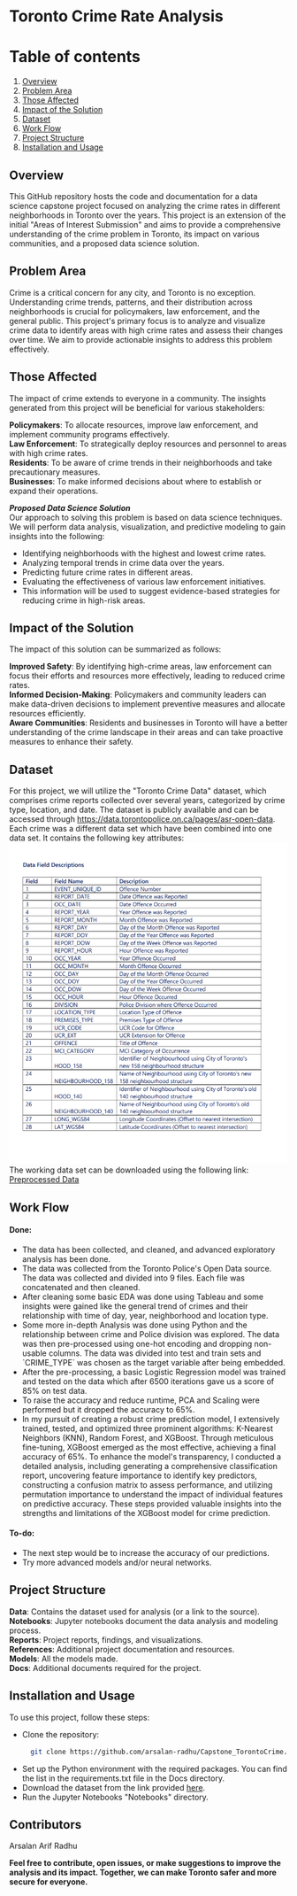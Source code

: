 # Toronto Crime Rate Analysis

# Table of contents  
1. [Overview](#overview)  
2. [Problem Area](#problem-area)
3. [Those Affected](#those-affected)  
4. [Impact of the Solution](#impact-of-the-solution)
5. [Dataset](#dataset)
6. [Work Flow](#work-flow)
7. [Project Structure](#project-structure)
8. [Installation and Usage](#installation-and-usage)

## Overview
This GitHub repository hosts the code and documentation for a data science capstone project focused on analyzing the crime rates in different neighborhoods in Toronto over the years. This project is an extension of the initial "Areas of Interest Submission" and aims to provide a comprehensive understanding of the crime problem in Toronto, its impact on various communities, and a proposed data science solution.

## Problem Area
Crime is a critical concern for any city, and Toronto is no exception. Understanding crime trends, patterns, and their distribution across neighborhoods is crucial for policymakers, law enforcement, and the general public. This project's primary focus is to analyze and visualize crime data to identify areas with high crime rates and assess their changes over time. We aim to provide actionable insights to address this problem effectively.

## Those Affected
The impact of crime extends to everyone in a community. The insights generated from this project will be beneficial for various stakeholders:

<b>Policymakers</b>: To allocate resources, improve law enforcement, and implement community programs effectively.</br>
<b>Law Enforcement</b>: To strategically deploy resources and personnel to areas with high crime rates.</br>
<b>Residents</b>: To be aware of crime trends in their neighborhoods and take precautionary measures.</br>
<b>Businesses</b>: To make informed decisions about where to establish or expand their operations.</br>

<b><i>Proposed Data Science Solution</i></b></br>
Our approach to solving this problem is based on data science techniques. We will perform data analysis, visualization, and predictive modeling to gain insights into the following:
<ul>
    <li>Identifying neighborhoods with the highest and lowest crime rates.</li>
    <li>Analyzing temporal trends in crime data over the years.</li>
    <li>Predicting future crime rates in different areas.</li>
    <li>Evaluating the effectiveness of various law enforcement initiatives.</li>
    <li>This information will be used to suggest evidence-based strategies for reducing crime in high-risk areas.</li>
</ul>

## Impact of the Solution
The impact of this solution can be summarized as follows:

<b>Improved Safety</b>: By identifying high-crime areas, law enforcement can focus their efforts and resources more effectively, leading to reduced crime rates.</br>
<b>Informed Decision-Making</b>: Policymakers and community leaders can make data-driven decisions to implement preventive measures and allocate resources efficiently.</br>
<b>Aware Communities</b>: Residents and businesses in Toronto will have a better understanding of the crime landscape in their areas and can take proactive measures to enhance their safety.</br>

## Dataset
For this project, we will utilize the "Toronto Crime Data" dataset, which comprises crime reports collected over several years, categorized by crime type, location, and date. The dataset is publicly available and can be accessed through https://data.torontopolice.on.ca/pages/asr-open-data. Each crime was a different data set which have been combined into one data set. It contains the following key attributes:
![App Screenshot](./References/Screenshot%202023-10-11%20153422.png) <br />
The working data set can be downloaded using the following link: <a href= "https://drive.google.com/file/d/1srE3AW51bbNYv88LudycGaU2dUwTHNKB/view?usp=sharing" target="_blank"> Preprocessed Data</a>

## Work Flow
#### Done:
<ul>
    <li>
        The data has been collected, and cleaned, and advanced exploratory analysis has been done.
    </li>
    <li>
        The data was collected from the Toronto Police's Open Data source. The data was collected and divided into 9 files. Each file was concatenated and then cleaned.
    </li>
    <li>
        After cleaning some basic EDA was done using Tableau and some insights were gained like the general trend of crimes and their relationship with time of day, year, neighborhood and location type.
    </li>
    <li>
        Some more in-depth Analysis was done using Python and the relationship between crime and Police division was explored. The data was then pre-processed using one-hot encoding and dropping non-usable columns.         The data was divided into test and train sets and `CRIME_TYPE` was chosen as the target variable after being embedded.
    </li>
    <li>
        After the pre-processing, a basic Logistic Regression model was trained and tested on the data which after 6500 iterations gave us a score of 85% on test data.
    </li>
    <li>
        To raise the accuracy and reduce runtime, PCA and Scaling were performed but it dropped the accuracy to 65%.
    </li>
    <li>
        In my pursuit of creating a robust crime prediction model, I extensively trained, tested, and optimized three prominent algorithms: K-Nearest Neighbors (KNN), Random Forest, and XGBoost. Through meticulous fine-tuning, XGBoost emerged as the most effective, achieving a final accuracy of 65%. To enhance the model's transparency, I conducted a detailed analysis, including generating a comprehensive classification report, uncovering feature importance to identify key predictors, constructing a confusion matrix to assess performance, and utilizing permutation importance to understand the impact of individual features on predictive accuracy. These steps provided valuable insights into the strengths and limitations of the XGBoost model for crime prediction.
    </li>
</ul>

#### To-do: 
<ul>
    <li>
        The next step would be to increase the accuracy of our predictions.
    </li>
    <li>
        Try more advanced models and/or neural networks.
    </li>
</ul>

## Project Structure
<b>Data</b>: Contains the dataset used for analysis (or a link to the source).</br>
<b>Notebooks</b>: Jupyter notebooks document the data analysis and modeling process.</br>
<b>Reports</b>: Project reports, findings, and visualizations.</br>
<b>References</b>: Additional project documentation and resources.</br>
<b>Models</b>: All the models made.</br>
<b>Docs</b>: Additional documents required for the project.</br>

## Installation and Usage
To use this project, follow these steps:
<ul>
<li>

Clone the repository: 
~~~bash  
  git clone https://github.com/arsalan-radhu/Capstone_TorontoCrime.git 
~~~

</li>
<li>Set up the Python environment with the required packages. You can find the list in the requirements.txt file in the Docs directory.</li>
<li>Download the dataset from the link provided <a href= "https://drive.google.com/file/d/1srE3AW51bbNYv88LudycGaU2dUwTHNKB/view?usp=sharing" target="_blank">here</a>.</li>
<li>Run the Jupyter Notebooks "Notebooks" directory.</li>
</ul>

## Contributors
Arsalan Arif Radhu

<b>
Feel free to contribute, open issues, or make suggestions to improve the analysis and its impact. Together, we can make Toronto safer and more secure for everyone.
</b>
